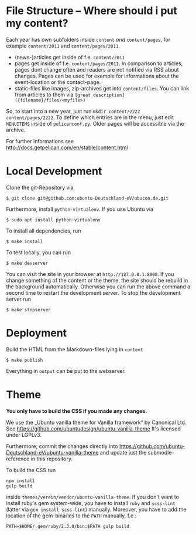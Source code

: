 # File Structure – Where should i put my content?

Each year has own subfolders inside `content` *and* `content/pages`,
for example `content/2011` and `content/pages/2011`.

 * (news-)articles get inside of f.e. `content/2011`
 * pages get inside of f.e. `content/pages/2011`. In comparison to
 articles, pages dont change often and readers are not notified via RSS
 about changes. Pages can be used for example for informations about
 the event-location or the contact-page.
 * static-files like images, zip-archives get into `content/files`. You can link
 from articles to them via `[great description]({filename}/files/<myfile>)`

So, to start into a new year, just run `mkdir content/2222
content/pages/2222`. To define which entries are in the menu, just edit
`MENUITEMS` inside of `pelicanconf.py`. Older pages will be accessible
via the archive.

For further informations see
<http://docs.getpelican.com/en/stable/content.html>

# Local Development

Clone the git-Repository via

    $ git clone git@github.com:ubuntu-Deutschland-eV/ubucon.de.git

Furthermore, install `python-virtualenv`. If you use Ubuntu via

    $ sudo apt install python-virtualenv

To install all dependencies, run

    $ make install

To test locally, you can run

    $ make devserver

You can visit the site in your browser at `http://127.0.0.1:8000`. If you change
something of the content or the theme, the site should be rebuild in the background
automatically. Otherwise you can run the above command a second time to
restart the development server. To stop the development server run

    $ make stopserver

# Deployment

Build the HTML from the Markdown-files lying in `content`

    $ make publish

Everything in `output` can be put to the webserver.

# Theme

**You only have to build the CSS if you made any changes.**

We use the „Ubuntu vanilla theme for Vanilla framework“ by Canonical Ltd.
See https://github.com/ubuntudesign/ubuntu-vanilla-theme
It's licensed under LGPLv3.

Furthermore, commit the changes directly into
https://github.com/ubuntu-Deutschland-eV/ubuntu-vanilla-theme and
update just the submodle-reference in this repository.

To build the CSS run

    npm install
    gulp build

inside `themes/verein/vendor/ubuntu-vanilla-theme`. If you don't want
to install ruby's gem system-wide, you have to install `ruby` and `scss-lint`
(latter via `gem install scss-lint`) manually. Moreover, you have to add the
location of the gem-binaries to the `PATH` manually, f.e.:

    PATH=$HOME/.gem/ruby/2.3.0/bin:$PATH gulp build
